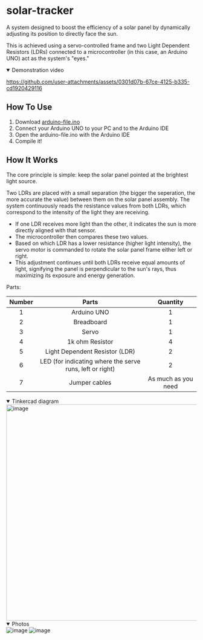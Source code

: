 # solar-tracker
A system designed to boost the efficiency of a solar panel by dynamically adjusting its position to directly face the sun.

This is achieved using a servo-controlled frame and two Light Dependent Resistors (LDRs) connected to a microcontroller (in this case, an Arduino UNO) act as the system's "eyes."

<details open>
<summary>Demonstration video</summary>

https://github.com/user-attachments/assets/0301d07b-67ce-4125-b335-cd1920429116

</details>

## How To Use
1. Download [arduino-file.ino](https://github.com/alfarizium/ldr-solar-tracker/releases/download/release/arduino-file.ino)
2. Connect your Arduino UNO to your PC and to the Arduino IDE
3. Open the arduino-file.ino with the Arduino IDE
4. Compile it!

## How It Works
The core principle is simple: keep the solar panel pointed at the brightest light source.

Two LDRs are placed with a small separation (the bigger the seperation, the more accurate the value) between them on the solar panel assembly. The system continuously reads the resistance values from both LDRs, which correspond to the intensity of the light they are receiving.
* If one LDR receives more light than the other, it indicates the sun is more directly aligned with that sensor.
* The microcontroller then compares these two values.
* Based on which LDR has a lower resistance (higher light intensity), the servo motor is commanded to rotate the solar panel frame either left or right.
* This adjustment continues until both LDRs receive equal amounts of light, signifying the panel is perpendicular to the sun's rays, thus maximizing its exposure and energy generation.


Parts:

| Number |                           Parts                          |       Quantity      |
|:------:|:--------------------------------------------------------:|:-------------------:|
| 1      | Arduino UNO                                              | 1                   |
| 2      | Breadboard                                               | 1                   |
| 3      | Servo                                                    | 1                   |
| 4      | 1k ohm Resistor                                          | 4                   |
| 5      | Light Dependent Resistor (LDR)                           | 2                   |
| 6      | LED (for indicating where the serve runs, left or right) | 2                   |
| 7      | Jumper cables                                            | As much as you need |

<details open>
<summary>Tinkercad diagram</summary>
<img width="1192" height="572" alt="image" src="https://github.com/user-attachments/assets/d4fe415a-a90c-4d2e-9854-5433485f1c8e" />
</details>

<details open>
<summary>Photos</summary>
<img alt="image" src="https://github.com/user-attachments/assets/ecf51c78-b388-4cdf-9e4a-df753a64d79f" />
<img alt="image" src="https://github.com/user-attachments/assets/3546e30a-dac9-4a7e-80a3-329e075533e4" />
</details>




